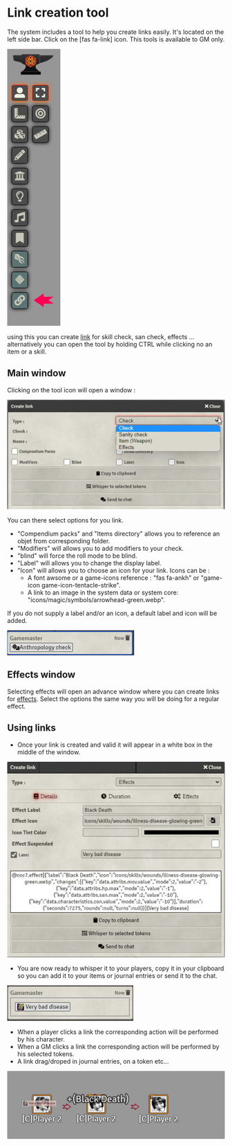 # Link creation tool

The system includes a tool to help you create links easily.
It's located on the left side bar. Click on the [fas fa-link] icon.
This tools is available to GM only.

![Creation tool](../../assets/manual/links/links-creation-tool.jpg)

using this you can create [link](links.md) for skill check, san check, effects ...
alternatively you can open the tool by holding CTRL while clicking no an item or a skill.

## Main window

Clicking on the tool icon will open a window :

![Main window](../../assets/manual/links/main-window.jpg)

You can there select options for you link.

- "Compendium packs"  and "Items directory" allows you to reference an objet from corresponding folder.
- "Modifiers" will allows you to add modifiers to your check.
- "blind" will force the roll mode to be blind.
- "Label" will allows you to change the display label.
- "Icon" will allows you to choose an icon for your link. Icons can be :
  - A font awsome or a game-icons reference : "fas fa-ankh" or "game-icon game-icon-tentacle-strike".
  - A link to an image in the system data or system core: "icons/magic/symbols/arrowhead-green.webp".

If you do not supply a label and/or an icon, a default label and icon will be added.

![default label](../../assets/manual/links/default-label.jpg)

## Effects window

Selecting effects will open an advance window where you can create links for [effects](effects.md).
Select the options the same way you will be doing for a regular effect.

## Using links

- Once your link is created and valid it will appear in a white box in the middle of the window.

![link created](../../assets/manual/links/effect-link-creation.jpg)

- You are now ready to whisper it to your players, copy it in your clipboard so you can add it to your items or journal entries or send it to the chat.

![link in the chat](../../assets/manual/links/link-effect-chat.jpg)

- When a player clicks a link the corresponding action will be performed by his character.
- When a GM clicks a link the corresponding action will be performed by his selected tokens.
- A link drag/droped in journal entries, on a token etc...

![link drop](../../assets/manual/links/effect-drop.jpg)
